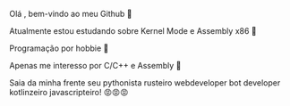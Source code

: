 Olá , bem-vindo ao meu Github 👋

Atualmente estou estudando sobre Kernel Mode e Assembly x86 🙇

Programação por hobbie 🙏

Apenas me interesso por C/C++ e Assembly 🧐

Saia da minha frente seu pythonista rusteiro webdeveloper bot developer kotlinzeiro javascripteiro! 😡😡😡
